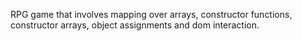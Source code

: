 RPG game that involves mapping over arrays, constructor functions, constructor arrays, object assignments and dom interaction.

